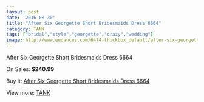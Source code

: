 ```yaml
---
layout: post
date: '2016-08-30'
title: "After Six Georgette Short Bridesmaids Dress 6664"
category: TANK
tags: ["bridal","style","georgette","crazy","wedding"]
image: http://www.eudances.com/6474-thickbox_default/after-six-georgette-short-bridesmaids-dress-6664.jpg
---
```

After Six Georgette Short Bridesmaids Dress 6664

On Sales: **$240.99**
<a href="https://www.eudances.com/en/tank/2365-after-six-georgette-short-bridesmaids-dress-6664.html"><amp-img layout="responsive" width="600" height="600" src="//www.eudances.com/6474-thickbox_default/after-six-georgette-short-bridesmaids-dress-6664.jpg" alt="After Six Georgette Short Bridesmaids Dress 6664 0" /></a>
<a href="https://www.eudances.com/en/tank/2365-after-six-georgette-short-bridesmaids-dress-6664.html"><amp-img layout="responsive" width="600" height="600" src="//www.eudances.com/6475-thickbox_default/after-six-georgette-short-bridesmaids-dress-6664.jpg" alt="After Six Georgette Short Bridesmaids Dress 6664 1" /></a>

Buy it: [After Six Georgette Short Bridesmaids Dress 6664](https://www.eudances.com/en/tank/2365-after-six-georgette-short-bridesmaids-dress-6664.html "After Six Georgette Short Bridesmaids Dress 6664")

View more: [TANK](https://www.eudances.com/en/28-tank "TANK")